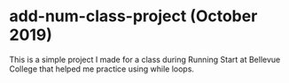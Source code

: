 # add-num-class-project (October 2019)
This is a simple project I made for a class during Running Start at Bellevue College that helped me practice using while loops.
